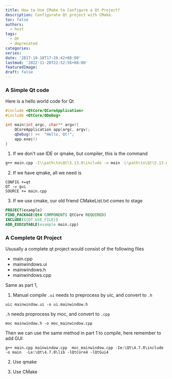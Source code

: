 ```yaml
---
title: How to Use CMake to Configure a Qt Project?
description: Configurate Qt project with CMake.
toc: false
authors:
  - host
tags:
  - Qt
  - deprecated
categories:
series:
date: '2017-10-18T17:26:42+08:00'
lastmod: '2022-11-20T22:52:56+08:00'
featuredImage:
draft: false
---
```


### A Simple Qt code

Here is a hello world code for Qt

```cpp
#include <QtCore/QCoreApplication>
#include <QtCore/QDebug>

int main(int argc, char** argv){
    QCoreApplication app(argc, argv);
    qDebug() <<  "Hello, Qt!";
    app.exec()
}
```

1. If we don't use IDE or qmake, but compiler, this is the command

```bash
g++ main.cpp -I\\path\to\Qt\5.13.0\include -o main -L\path\to\Qt\5.13.0\lib -lQtCore4
```

2. If we have qmake, all we need is

```qmake
CONFIG +=qt
QT -= gui
SOURCE += main.cpp
```

3. If we use cmake, our old friend CMakeList.txt comes to stage

```cmake
PROJECT(example)
FIND_PACKAGE(Qt4 COMPONENTS QtCore REQUIRED)
INCLUDE(${QT_USE_FILE})
ADD_EXECUTABLE(example main.cpp)
```

### A Complete Qt Project

Ususally a complete qt project would consist of the following files
+ main.cpp
+ mainwindows.ui
+ mainwindows.h
+ mainwindows.cpp

Same as part 1,

1. Manual compile
`.ui` needs to preprocess by uic, and convert to `.h`
```
uic mainwindow.ui -o ui.mainwindow.h
```

`.h` needs proprocess by moc, and convert to `.cpp`
```
moc mainwindow.h -o moc_mainwindow.cpp
```

Then we can use the same method in part 1 to compile, here remember to add GUI
```
g++ main.cpp mainwindow.cpp  moc_mainwindow.cpp -Ie:\Qt\4.7.0\include -o main  -Le:\Qt\4.7.0\lib -lQtCore4 -lQtGui4
```
2. Use qmake

3. Use CMake

    
